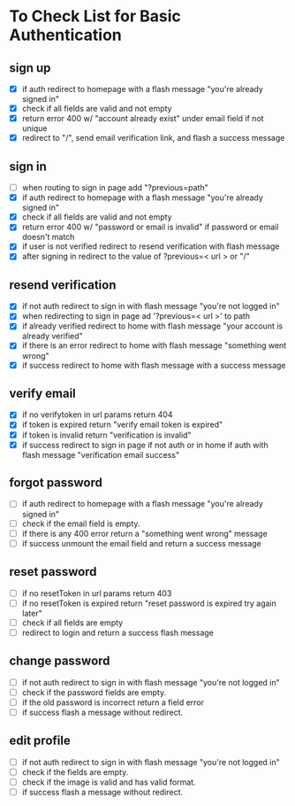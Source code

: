 # To Check List for Basic Authentication
## sign up
- [x] if auth redirect to homepage with a flash message "you're already signed in"
- [x] check if all fields are valid and not empty
- [x] return error 400 w/ "account already exist" under email field if not unique
- [x] redirect to "/", send email verification link, and flash a success message

## sign in
- [ ] when routing to sign in page add "?previous=path"
- [x] if auth redirect to homepage with a flash message "you're already signed in"
- [x] check if all fields are valid and not empty
- [x] return error 400 w/ "password or email is invalid" if password or email doesn't match
- [x] if user is not verified redirect to resend verification with flash message 
- [x] after signing in redirect to the value of ?previous=< url > or "/"

## resend verification
- [x] if not auth redirect to sign in with flash message "you're not logged in"
- [x] when redirecting to sign in page ad '?previous=< url >' to path
- [x] if already verified redirect to home with flash message "your account is already verified"
- [x] if there is an error redirect to home with flash message "something went wrong"
- [x] if success redirect to home with flash message with a success message

## verify email
- [x] if no verifytoken in url params return 404
- [x] if token is expired return "verify email token is expired"
- [x] if token is invalid return "verification is invalid"
- [x] if success redirect to sign in page if not auth or in home if auth with flash message "verification email success"

## forgot password
- [ ] if auth redirect to homepage with a flash message "you're already signed in"
- [ ] check if the email field is empty.
- [ ] if there is any 400 error return a "something went wrong" message
- [ ] if success unmount the email field and return a success message

## reset password
- [ ] if no resetToken in url params return 403
- [ ] if no resetToken is expired return "reset password is expired try again later"
- [ ] check if all fields are empty
- [ ] redirect to login and return a success flash message

## change password
- [ ] if not auth redirect to sign in with flash message "you're not logged in"
- [ ] check if the password fields are empty.
- [ ] if the old password is incorrect return a field error
- [ ] if success flash a message without redirect.

## edit profile
- [ ] if not auth redirect to sign in with flash message "you're not logged in"
- [ ] check if the fields are empty.
- [ ] check if the image is valid and has valid format.
- [ ] if success flash a message without redirect.